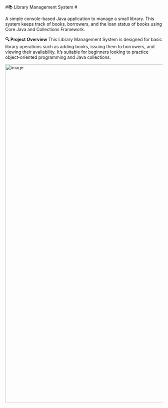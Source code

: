 #📚 Library Management System #

A simple console-based Java application to manage a small library. This system keeps track of books, borrowers, and the loan status of books using Core Java and Collections Framework.

**🔍 Project Overview**
This Library Management System is designed for basic library operations such as adding books, issuing them to borrowers, and viewing their availability. It’s suitable for beginners looking to practice object-oriented programming and Java collections.






<img width="1920" height="1080" alt="image" src="https://github.com/user-attachments/assets/d1928393-156a-4cb2-b158-4a17f7974928" />
